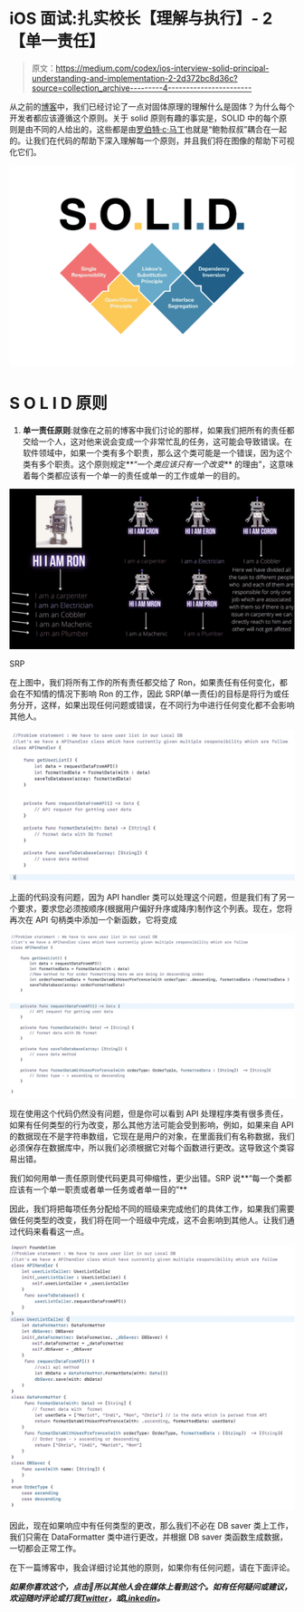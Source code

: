 # iOS 面试:扎实校长【理解与执行】- 2【单一责任】

> 原文：<https://medium.com/codex/ios-interview-solid-principal-understanding-and-implementation-2-2d372bc8d36c?source=collection_archive---------4----------------------->

从之前的[博客](/@r.ranjanchn/ios-interview-solid-principal-understanding-and-implementation-1-dbaab28e9a63)中，我们已经讨论了一点对固体原理的理解什么是固体？为什么每个开发者都应该遵循这个原则。关于 solid 原则有趣的事实是，SOLID 中的每个原则是由不同的人给出的，这些都是由[罗伯特·c·马丁](https://en.wikipedia.org/wiki/Robert_C._Martin)也就是“鲍勃叔叔”耦合在一起的。让我们在代码的帮助下深入理解每一个原则，并且我们将在图像的帮助下可视化它们。

![](img/f71bf34c5b7f1deb961ff21f7df2e4f8.png)

# S O L I D 原则

1.  **单一责任原则**:就像在之前的博客中我们讨论的那样，如果我们把所有的责任都交给一个人，这对他来说会变成一个非常忙乱的任务，这可能会导致错误。在软件领域中，如果一个类有多个职责，那么这个类可能是一个错误，因为这个类有多个职责。这个原则规定**“一个*类应该只有一个改变*** 的理由”，这意味着每个类都应该有一个单一的责任或单一的工作或单一的目的。

![](img/cc17e40fc725266dc6736f5b858fe444.png)

SRP

在上图中，我们将所有工作的所有责任都交给了 Ron，如果责任有任何变化，都会在不知情的情况下影响 Ron 的工作，因此 SRP(单一责任)的目标是将行为或任务分开，这样，如果出现任何问题或错误，在不同行为中进行任何变化都不会影响其他人。

![](img/9d5809e0a63f804f8d57deb68192cf16.png)

上面的代码没有问题，因为 API handler 类可以处理这个问题，但是我们有了另一个要求，要求您必须按顺序(根据用户偏好升序或降序)制作这个列表。现在，您将再次在 API 句柄类中添加一个新函数，它将变成

![](img/432e9e0c652ffa12716799bcf6c52161.png)

现在使用这个代码仍然没有问题，但是你可以看到 API 处理程序类有很多责任，如果有任何类型的行为改变，那么其他方法可能会受到影响，例如，如果来自 API 的数据现在不是字符串数组，它现在是用户的对象，在里面我们有名称数据，我们必须保存在数据库中，所以我们必须根据它对每个函数进行更改。这导致这个类容易出错。

我们如何用单一责任原则使代码更具可伸缩性，更少出错。SRP 说**“每一个类都应该有一个单一职责或者单一任务或者单一目的”**

因此，我们将把每项任务分配给不同的班级来完成他们的具体工作，如果我们需要做任何类型的改变，我们将在同一个班级中完成，这不会影响到其他人。让我们通过代码来看看这一点。

![](img/02df6a1f6158461dfdeac3b8a1e09d93.png)

因此，现在如果响应中有任何类型的更改，那么我们不必在 DB saver 类上工作，我们只需在 DataFormatter 类中进行更改，并根据 DB saver 类函数生成数据，一切都会正常工作。

在下一篇博客中，我会详细讨论其他的原则，如果你有任何问题，请在下面评论。

***如果你喜欢这个，点击💚所以其他人会在媒体上看到这个。如有任何疑问或建议，欢迎随时评论或打我***[***Twitter***](https://twitter.com/b_banzara)***，或***[***Linkedin***](https://www.linkedin.com/in/rranjanchchn/)***。***